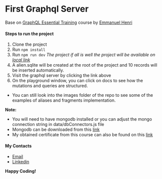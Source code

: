 # First Graphql Server
Base on [GraphQL Essential Training](https://www.linkedin.com/learning/graphql-essential-training/learn-graphql-essentials?autoAdvance=true&autoSkip=false&autoplay=true&resume=true&u=76192106) course by  [Emmanuel Henri](https://www.linkedin.com/learning/instructors/emmanuel-henri?u=76192106)

#### Steps to run the project
1. Clone the project
2. Run ```npm install```
3. Run ```npm run dev``` _The project if all is well the project will be available on [local link](http:localhost:4000/graphql)_
4. A alien.sqlite will be created at the root of the project and 10 records will be inserted automatically.
5. Visit the graphql server by clicking the link above
6. On the playground window, you can click on docs to see how the mutations and queries are structured.
* You can still look into the images folder of the repo to see some of the examples of aliases and fragments implementation.

**Note:** 
* You will need to have mongodb installed or you can adjust the mongo connection string in data/dbConnectors.js file
* Mongodb can be downloaded from this [link](https://www.mongodb.com/try/download/community)
* My obtained certificate from this course can also be found on this [link](https://www.linkedin.com/learning/certificates/3c35d43f1a8185267a5a9003f096a5aa345f3812f71cda1b93816e59b15c9f56?trk=share_certificate)

#### My Contacts
* [Email](isaacpro01@gmail.com)
* [Linkedin](linkedin.com/in/isaac-ssemugenyi-08a50346)

**Happy Coding!**


